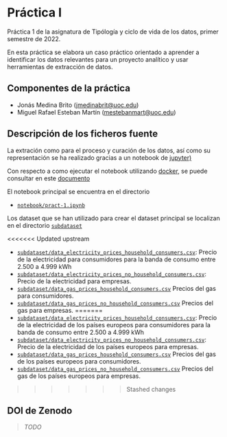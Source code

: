 
# Práctica I

Práctica 1 de la asignatura de Tipólogía y ciclo de vida de los datos, primer semestre de 2022. 

En esta práctica se elabora un caso práctico orientado a aprender a identificar los datos relevantes para un proyecto analítico y usar herramientas de extracción de datos.



## Componentes de la práctica

 - Jonás Medina Brito (jmedinabrit@uoc.edu)
 - Miguel Rafael Esteban Martín (mestebanmart@uoc.edu)
 
 
## Descripción de los ficheros fuente

La extración como para el proceso y curación de los datos, así como su representación se ha realizado gracias a un notebook de [jupyter)](https://jupyter.org/)

Con respecto a como ejecutar el notebook utilizando [docker](https://www.docker.com/), se puede consultar en este [documento](doc/install/docker.md)

El notebook principal se encuentra en el directorio

 - [`notebook/pract-1.ipynb`](notebook/pract-1.ipynb)
 
 Los dataset que se han utilizado para crear el dataset principal se localizan en el directorio [`subdataset`](./subdataset)
 
<<<<<<< Updated upstream
 - [`subdataset/data_electricity_prices_household_consumers.csv`](subdataset/data_electricity_prices_household_consumers.csv): Precio de la electricidad para consumidores para la banda de consumo entre  2.500 a 4.999 kWh 
 - [`subdataset/data_electricity_prices_no_household_consumers.csv`](subdataset/data_electricity_prices_no_household_consumers.csv): Precio de la electricidad para empresas.
 - [`subdataset/data_gas_prices_household_consumers.csv`](subdataset/data_gas_prices_household_consumers.csv) Precios del gas para consumidores.
 - [`subdataset/data_gas_prices_no_household_consumers.csv`](subdataset/data_gas_prices_no_household_consumers.csv) Precios del gas para empresas.
=======
 - [`subdataset/data_electricity_prices_household_consumers.csv`](subdataset/data_electricity_prices_household_consumers.csv): Precio de la electricidad de los países europeos para consumidores para la banda de consumo entre  2.500 a 4.999 kWh 
 - [`subdataset/data_electricity_prices_no_household_consumers.csv`](subdataset/data_electricity_prices_no_household_consumers.csv): Precio de la electricidad de los países europeos para empresas.
 - [`subdataset/data_gas_prices_household_consumers.csv`](subdataset/data_gas_prices_household_consumers.csv) Precios del gas de los países europeos para consumidores.
 - [`subdataset/data_gas_prices_no_household_consumers.csv`](subdataset/data_gas_prices_no_household_consumers.csv) Precios del gas de los países europeos para empresas. 
>>>>>>> Stashed changes
 
## DOI de Zenodo

> _TODO_







